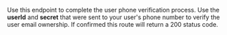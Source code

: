 Use this endpoint to complete the user phone verification process. Use the **userId** and **secret** that were sent to your user's phone number to verify the user email ownership. If confirmed this route will return a 200 status code.